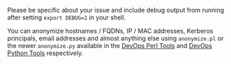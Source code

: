 Please be specific about your issue and include debug output from running after setting `export DEBUG=1` in your shell.

You can anonymize hostnames / FQDNs, IP / MAC addresses, Kerberos principals, email addresses and almost anything else using `anonymize.pl` or the newer `anonymize.py` available in the [DevOps Perl Tools](https://github.com/HariSekhon/DevOps-Perl-Tools) and [DevOps Python Tools](https://github.com/HariSekhon/DevOps-Python-Tools) respectively.
